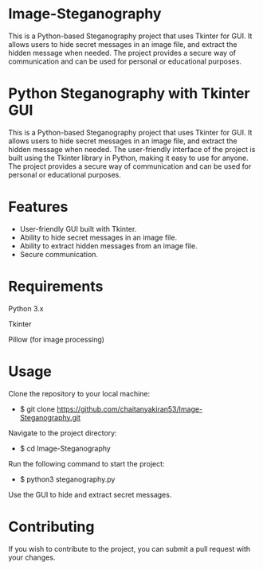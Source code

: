 # Image-Steganography
This is a Python-based Steganography project that uses Tkinter for GUI. It allows users to hide secret messages in an image file, and extract the hidden message when needed. The project provides a secure way of communication and can be used for personal or educational purposes.

# Python Steganography with Tkinter GUI
This is a Python-based Steganography project that uses Tkinter for GUI. It allows users to hide secret messages in an image file, and extract the hidden message when needed. The user-friendly interface of the project is built using the Tkinter library in Python, making it easy to use for anyone. The project provides a secure way of communication and can be used for personal or educational purposes.

# Features
* User-friendly GUI built with Tkinter.
* Ability to hide secret messages in an image file.
* Ability to extract hidden messages from an image file.
* Secure communication.
# Requirements
Python 3.x

Tkinter

Pillow (for image processing)

# Usage
Clone the repository to your local machine:

* $ git clone https://github.com/chaitanyakiran53/Image-Steganography.git

Navigate to the project directory:

* $ cd Image-Steganography

Run the following command to start the project:

* $ python3 steganography.py

Use the GUI to hide and extract secret messages.

# Contributing
If you wish to contribute to the project, you can submit a pull request with your changes.
